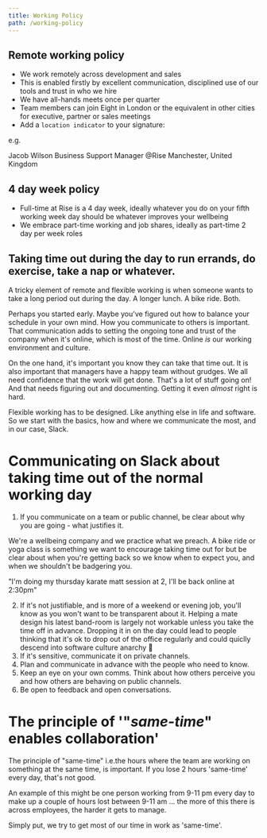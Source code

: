 ```yaml
---
title: Working Policy
path: /working-policy
---
```


## Remote working policy
* We work remotely across development and sales
* This is enabled firstly by excellent communication, disciplined use of our tools and trust in who we hire
* We have all-hands meets once per quarter
* Team members can join Eight in London or the equivalent in other cities for executive, partner or sales meetings
* Add a `location indicator` to your signature:

e.g.

Jacob Wilson
Business Support Manager @Rise
Manchester, United Kingdom


## 4 day week policy
* Full-time at Rise is a 4 day week, ideally whatever you do on your fifth working week day should be whatever improves your wellbeing
* We embrace part-time working and job shares, ideally as part-time 2 day per week roles

## Taking time out during the day to run errands, do exercise, take a nap or whatever.
A tricky element of remote and flexible working is when someone wants to take a long period out during the day. A longer lunch. A bike ride. Both.

Perhaps you started early. Maybe you've figured out how to balance your schedule in your own mind. How you communicate to others is important. That communication adds to setting the ongoing tone and trust of the company when it's online, which is most of the time. Online _is_ our working environment and culture.

On the one hand, it's important you know they can take that time out. It is also important that managers have a happy team without grudges. We all need confidence that the work will get done. That's a lot of stuff going on! And that needs figuring out and documenting. Getting it even _almost_ right is hard.

Flexible working has to be designed. Like anything else in life and software. So we start with the basics, how and where we communicate the most, and in our case, Slack.

# Communicating on Slack about taking time out of the normal working day
1. If you communicate on a team or public channel, be clear about why you are going - what justifies it. 

We're a wellbeing company and we practice what we preach. A bike ride or yoga class is something we want to encourage taking time out for but be clear about when you're getting back so we know when to expect you, and when we shouldn't be badgering you.

"I'm doing my thursday karate matt session at 2, I'll be back online at 2:30pm"

2. If it's not justifiable, and is more of a weekend or evening job, you'll know as you won't want to be transparent about it. Helping a mate design his latest band-room is largely not workable unless you take the time off in advance. Dropping it in on the day could lead to people thinking that it's ok to drop out of the office regularly and could quiclly descend into software culture anarchy 👺
3. If it's sensitive, communicate it on private channels.
4. Plan and communicate in advance with the people who need to know.
5. Keep an eye on your own comms. Think about how others perceive you and how others are behaving on public channels.
6. Be open to feedback and open conversations.

# The principle of '"_same-time_" enables collaboration'
The principle of "same-time" i.e.the hours where the team are working on something at the same time, is important. If you lose 2 hours 'same-time' every day, that's not good. 

An example of this might be one person working from 9-11 pm every day to make up a couple of hours lost between 9-11 am ... the more of this there is across employees, the harder it gets to manage.

Simply put, we try to get most of our time in work as 'same-time'.
